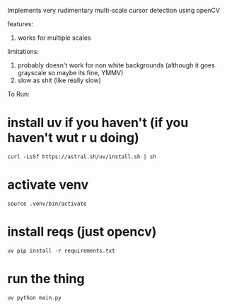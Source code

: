 Implements very rudimentary multi-scale cursor detection using openCV

features:

1. works for multiple scales

limitations:

1. probably doesn't work for non white backgrounds (although it goes grayscale so maybe its fine, YMMV)
2. slow as shit (like really slow)

To Run:

# install uv if you haven't (if you haven't wut r u doing)

`curl -LsSf https://astral.sh/uv/install.sh | sh`

# activate venv

`source .venv/bin/activate`

# install reqs (just opencv)

`uv pip install -r requirements.txt`

# run the thing

`uv python main.py`
